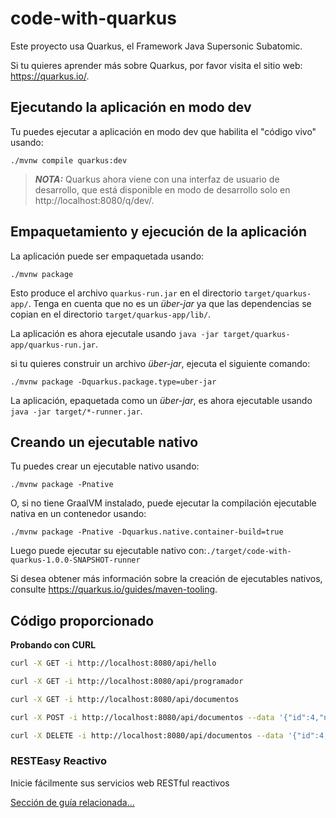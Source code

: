 # code-with-quarkus 

Este proyecto usa Quarkus, el Framework Java Supersonic Subatomic.

Si tu quieres aprender más sobre Quarkus, por favor visita el sitio web: https://quarkus.io/.

## Ejecutando la aplicación en modo dev

Tu puedes ejecutar a aplicación en modo dev que habilita el "código vivo" usando:
```shell script
./mvnw compile quarkus:dev
```

> **_NOTA:_**  Quarkus ahora viene con una interfaz de usuario de desarrollo, que está disponible en modo de desarrollo solo en http://localhost:8080/q/dev/.

## Empaquetamiento y ejecución de la aplicación

La aplicación puede ser empaquetada usando:
```shell script
./mvnw package
```
Esto produce el archivo `quarkus-run.jar` en el directorio `target/quarkus-app/`. Tenga en cuenta que no es un _über-jar_ ya que las dependencias se copian en el directorio `target/quarkus-app/lib/`.

La aplicación es ahora ejecutale usando `java -jar target/quarkus-app/quarkus-run.jar`.

si tu quieres construir un archivo _über-jar_, ejecuta el siguiente comando:
```shell script
./mvnw package -Dquarkus.package.type=uber-jar
```

La aplicación, epaquetada como un _über-jar_, es ahora ejecutable usando `java -jar target/*-runner.jar`.

## Creando un ejecutable nativo

Tu puedes crear un ejecutable nativo usando: 
```shell script
./mvnw package -Pnative
```

O, si no tiene GraalVM instalado, puede ejecutar la compilación ejecutable nativa en un contenedor usando: 
```shell script
./mvnw package -Pnative -Dquarkus.native.container-build=true
```

Luego puede ejecutar su ejecutable nativo con:`./target/code-with-quarkus-1.0.0-SNAPSHOT-runner`

Si desea obtener más información sobre la creación de ejecutables nativos, consulte https://quarkus.io/guides/maven-tooling.

## Código proporcionado

**Probando con CURL**
```bash
curl -X GET -i http://localhost:8080/api/hello
```

```bash
curl -X GET -i http://localhost:8080/api/programador
```

```bash
curl -X GET -i http://localhost:8080/api/documentos
```

```bash
curl -X POST -i http://localhost:8080/api/documentos --data '{"id":4,"nombre":"El león y el ratón","extension":"PDF","borrable":true}'
```

```bash
curl -X DELETE -i http://localhost:8080/api/documentos --data '{"id":4,"nombre":"El león y el ratón","extension":"PDF","borrable":true}'
```




### RESTEasy Reactivo

Inicie fácilmente sus servicios web RESTful reactivos

[Sección de guía relacionada...](https://quarkus.io/guides/getting-started-reactive#reactive-jax-rs-resources)
